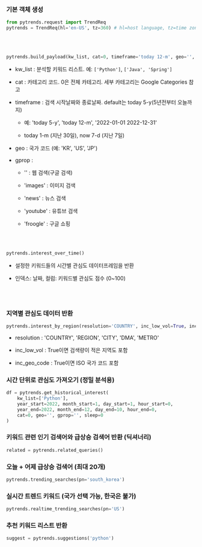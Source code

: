### 기본 객체 생성
```py
from pytrends.request import TrendReq
pytrends = TrendReq(hl='en-US', tz=360) # hl=host language, tz=time zone (hl='ko', tz=540)
```

<br><br>

```py
pytrends.build_payload(kw_list, cat=0, timeframe='today 12-m', geo='', gprop='')
```
- kw_list : 분석할 키워드 리스트. 예: `['Python']`, `['Java', 'Spring']`

- cat : 카테고리 코드. 0은 전체 카테고리. 세부 카테고리는 Google Categories 참고

- timeframe : 검색 시작날짜와 종료날짜. default는 today 5-y(5년전부터 오늘까지) 

  - 예: 'today 5-y', 'today 12-m', '2022-01-01 2022-12-31'

  - today 1-m (지난 30일), now 7-d (지난 7일)

- geo : 국가 코드 (예: 'KR', 'US', 'JP')

- gprop :

  - '' : 웹 검색(구글 검색) 

  - 'images' : 이미지 검색

  - 'news' : 뉴스 검색

  - 'youtube' : 유튜브 검색

  - 'froogle' : 구글 쇼핑
 
<br><br>

```py
pytrends.interest_over_time()
```
- 설정한 키워드들의 시간별 관심도 데이터프레임을 반환

- 인덱스: 날짜, 컬럼: 키워드별 관심도 점수 (0~100)


<br><br>

### 지역별 관심도 데이터 반환
```py
pytrends.interest_by_region(resolution='COUNTRY', inc_low_vol=True, inc_geo_code=False)
```
- resolution : 'COUNTRY', 'REGION', 'CITY', 'DMA', 'METRO'

- inc_low_vol : True이면 검색량이 적은 지역도 포함

- inc_geo_code : True이면 ISO 국가 코드 포함


### 시간 단위로 관심도 가져오기 (정밀 분석용)
```py
df = pytrends.get_historical_interest(
    kw_list=['Python'],
    year_start=2022, month_start=1, day_start=1, hour_start=0,
    year_end=2022, month_end=12, day_end=10, hour_end=0,
    cat=0, geo='', gprop='', sleep=0
)
```


### 키워드 관련 인기 검색어와 급상승 검색어 반환 (딕셔너리)
```py
related = pytrends.related_queries()
```

### 오늘 + 어제 급상승 검색어 (최대 20개)
```py
pytrends.trending_searches(pn='south_korea')
```

### 실시간 트렌드 키워드 (국가 선택 가능, 한국은 불가)
```py
pytrends.realtime_trending_searches(pn='US')
```


### 추천 키워드 리스트 반환
```py
suggest = pytrends.suggestions('python') 
```
